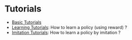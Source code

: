 # Tutorials

* [Basic Tutorials](tutorials_basic.md)
* [Learning Tutorials](tutorials_learning.md): How to learn a policy (using reward) ?
* [Imitation Tutorials](tutorials_imitation.md): How to learn a policy by imitation ? 
